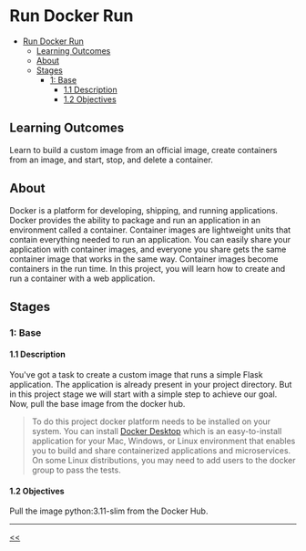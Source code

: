 # Run Docker Run

- [Run Docker Run](#run-docker-run)
  - [Learning Outcomes](#learning-outcomes)
  - [About](#about)
  - [Stages](#stages)
    - [1: Base](#1-base)
      - [1.1 Description](#11-description)
      - [1.2 Objectives](#12-objectives)

## Learning Outcomes
Learn to build a custom image from an official image, create containers from an image, and start, stop, and delete a container.

## About
Docker is a platform for developing, shipping, and running applications. Docker provides the ability to package and run an application in an environment called a container. Container images are lightweight units that contain everything needed to run an application. You can easily share your application with container images, and everyone you share gets the same container image that works in the same way. Container images become containers in the run time. In this project, you will learn how to create and run a container with a web application.

## Stages
### 1: Base
#### 1.1 Description
You've got a task to create a custom image that runs a simple Flask application. The application is already present in your project directory. But in this project stage we will start with a simple step to achieve our goal. Now, pull the base image from the docker hub.

>To do this project docker platform needs to be installed on your system. You can install [Docker Desktop](https://docs.docker.com/desktop/) which is an easy-to-install application for your Mac, Windows, or Linux environment that enables you to build and share containerized applications and microservices.
On some Linux distributions, you may need to add users to the docker group to pass the tests.

#### 1.2 Objectives
Pull the image python:3.11-slim from the Docker Hub.

<hr/>

[<<](../../README.md#docker)

